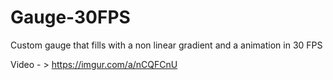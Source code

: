 # Gauge-30FPS
Custom gauge that fills with a non linear gradient and a animation in 30 FPS


Video - > https://imgur.com/a/nCQFCnU

